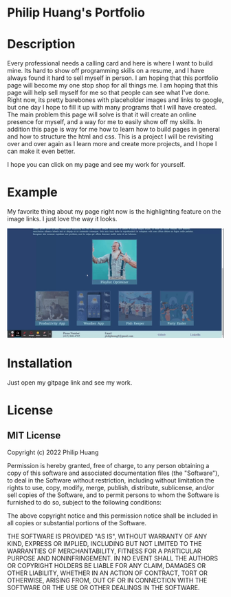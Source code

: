# Philip Huang's Portfolio

# Description
Every professional needs a calling card and here is where I want to build mine.  Its hard to show off programming skills on a resume, and I have always found it hard to sell myself in person.  I am hoping that this portfolio page  will become my one stop shop for all things me.  I am hoping that this page will help sell myself for me so that people can see what I've done.  Right now, its pretty barebones with placeholder images and links to google, but one day I hope to fill it up with many programs that I will have created.  The main problem this page will solve is that it will create an online presence for myself, and a way for me to easily show off my skills.  In addition this page is way for me how to learn how to build pages in general and how to structure the html and css.  This is a project I will be revisiting over and over again as I learn more and create more projects, and I hope I can make it even better.

I hope you can click on my page and see my work for yourself.

# Example
My favorite thing about my page right now is the highlighting feature on the image links.  I just love the way it looks.

![Portfolio demo](/assets/Gifs/Philip%20Huang.gif)

# Installation
Just open my gitpage link and see my work.

# License
##  MIT License
Copyright (c) 2022 Philip Huang

Permission is hereby granted, free of charge, to any person obtaining a copy of this software and associated documentation files (the "Software"), to deal in the Software without restriction, including without limitation the rights to use, copy, modify, merge, publish, distribute, sublicense, and/or sell copies of the Software, and to permit persons to whom the Software is furnished to do so, subject to the following conditions:

The above copyright notice and this permission notice shall be included in all copies or substantial portions of the Software.

THE SOFTWARE IS PROVIDED "AS IS", WITHOUT WARRANTY OF ANY KIND, EXPRESS OR IMPLIED, INCLUDING BUT NOT LIMITED TO THE WARRANTIES OF MERCHANTABILITY, FITNESS FOR A PARTICULAR PURPOSE AND NONINFRINGEMENT. IN NO EVENT SHALL THE AUTHORS OR COPYRIGHT HOLDERS BE LIABLE FOR ANY CLAIM, DAMAGES OR OTHER LIABILITY, WHETHER IN AN ACTION OF CONTRACT, TORT OR OTHERWISE, ARISING FROM, OUT OF OR IN CONNECTION WITH THE SOFTWARE OR THE USE OR OTHER DEALINGS IN THE SOFTWARE.